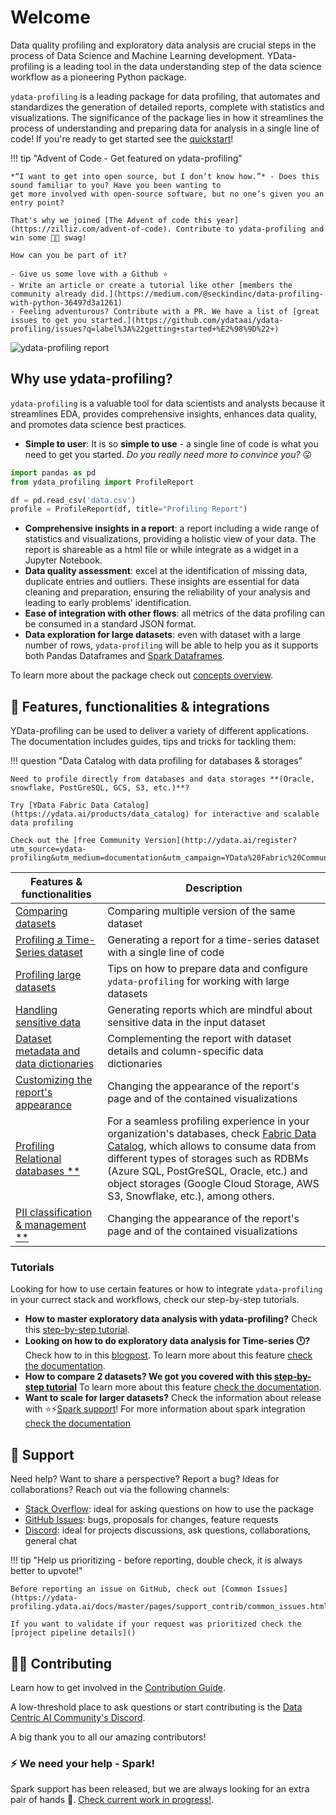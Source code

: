 # Welcome

Data quality profiling and exploratory data analysis are crucial steps in the process of Data Science and Machine Learning development. 
YData-profiling is a leading tool in the data understanding step of the data science workflow as a pioneering Python package. 

`ydata-profiling` is a leading package for data profiling, that automates and standardizes the generation of detailed reports, 
complete with statistics and visualizations. The significance of the package lies in how it streamlines the process of
understanding and preparing data for analysis in a single line of code! If you're ready to get started see the [quickstart](getting-started/quickstart.md)!

!!! tip "Advent of Code - Get featured on ydata-profiling"

    *“I want to get into open source, but I don’t know how.”* - Does this sound familiar to you? Have you been wanting to
    get more involved with open-source software, but no one’s given you an entry point?
    
    That's why we joined [The Advent of code this year](https://zilliz.com/advent-of-code). Contribute to ydata-profiling and win some 🐼🐼 swag!

    How can you be part of it?
    
    - Give us some love with a Github ⭐
    - Write an article or create a tutorial like other [members the community already did.](https://medium.com/@seckindinc/data-profiling-with-python-36497d3a1261)
    - Feeling adventurous? Contribute with a PR. We have a list of [great issues to get you started.](https://github.com/ydataai/ydata-profiling/issues?q=label%3A%22getting+started+%E2%98%9D%22+)

![ydata-profiling report](_static/img/ydata-profiling.gif)

## Why use ydata-profiling?

`ydata-profiling` is a valuable tool for data scientists and analysts because it streamlines EDA, provides comprehensive insights, enhances data quality,
and promotes data science best practices.

- **Simple to user**: It is so **simple to use** - a single line of code is what you need to get you started. *Do you really need more to convince you?* 😛
```python linenums="1"
import pandas as pd
from ydata_profiling import ProfileReport

df = pd.read_csv('data.csv')
profile = ProfileReport(df, title="Profiling Report")
```
- **Comprehensive insights in a report**: a report including a wide range of statistics and visualizations, 
providing a holistic view of your data. The report is shareable as a html file or while integrate as a widget in a Jupyter Notebook. 
- **Data quality assessment**: excel at the identification of missing data, duplicate entries and outliers. These insights are essential
for data cleaning and preparation, ensuring the reliability of your analysis and leading to early problems' identification.
-  **Ease of integration with other flows**: all metrics of the data profiling can be consumed in a standard JSON format.
- **Data exploration for large datasets**: even with dataset with a large number of rows, `ydata-profiling` will be able to help you
as it supports both Pandas Dataframes and [Spark Dataframes](integrations/pyspark.md).

To learn more about the package check out [concepts overview](getting-started/concepts.md).

## 📝 Features, functionalities & integrations
YData-profiling can be used to deliver a variety of different applications. The documentation includes guides, tips and tricks for tackling them:

!!! question "Data Catalog with data profiling for databases & storages"

    Need to profile directly from databases and data storages **(Oracle, snowflake, PostGreSQL, GCS, S3, etc.)**?
    
    Try [YData Fabric Data Catalog](https://ydata.ai/products/data_catalog) for interactive and scalable data profiling

    Check out the [free Community Version](http://ydata.ai/register?utm_source=ydata-profiling&utm_medium=documentation&utm_campaign=YData%20Fabric%20Community).

| Features & functionalities                                                       | Description                                                                                 |
|----------------------------------------------------------------------------------|---------------------------------------------------------------------------------------------|
| [Comparing datasets](features/comparing_datasets.md)                             | Comparing multiple version of the same dataset                                              |
| [Profiling a Time-Series dataset](features/time_series_datasets.md)              | Generating a report for a time-series dataset with a single line of code                    |
| [Profiling large datasets](features/big_data.md)                                 | Tips on how to prepare data and configure `ydata-profiling` for working with large datasets |
| [Handling sensitive data](features/sensitive_data.md)                            | Generating reports which are mindful about sensitive data in the input dataset              |
| [Dataset metadata and data dictionaries](features/metadata.md)                   | Complementing the report with dataset details and column-specific data dictionaries         |
| [Customizing the report's appearance](features/custom_report_appearance.md )     | Changing the appearance of the report's page and of the contained visualizations            |
| [Profiling Relational databases **](features/collaborative_data_profiling.md)    | For a seamless profiling experience in your organization's databases, check [Fabric Data Catalog](https://ydata.ai/products/data_catalog), which allows to consume data from different types of storages such as RDBMs (Azure SQL, PostGreSQL, Oracle, etc.) and object storages (Google Cloud Storage, AWS S3, Snowflake, etc.), among others. |
| [PII classification & management **](features/pii_identification_management.md ) | Changing the appearance of the report's page and of the contained visualizations            |

### Tutorials

Looking for how to use certain features or how to integrate `ydata-profiling` in your currect stack and workflows,
check our step-by-step tutorials. 

- **How to master exploratory data analysis with ydata-profiling?** Check this [step-by-step tutorial](https://medium.com/ydata-ai/auditing-data-quality-with-pandas-profiling-b1bf1919f856).
- **Looking on how to do exploratory data analysis for Time-series 🕛?** Check how to in this 
[blogpost](https://towardsdatascience.com/how-to-do-an-eda-for-time-series-cbb92b3b1913).
To learn more about this feature [check the documentation](features/time_series_datasets.md).
- **How to compare 2 datasets? We got you covered with this [step-by-step tutorial](https://medium.com/towards-artificial-intelligence/how-to-compare-2-dataset-with-pandas-profiling-2ae3a9d7695e)**
To learn more about this feature [check the documentation](features/comparing_datasets.md).
- **Want to scale for larger datasets?** Check the information about release with ⭐⚡[Spark support](https://ydata-profiling.ydata.ai/docs/master/pages/integrations/pypspark.html)!
For more information about spark integration [check the documentation](integrations/pyspark.md)

## 🙋 Support
Need help? Want to share a perspective? Report a bug? Ideas for collaborations? Reach out via the following channels:

- [Stack Overflow](https://stackoverflow.com/questions/tagged/pandas-profiling+or+ydata-profiling): ideal for asking questions on how to use the package
- [GitHub Issues](https://github.com/ydataai/ydata-profiling/issues): bugs, proposals for changes, feature requests
- [Discord](https://tiny.ydata.ai/dcai-ydata-profiling): ideal for projects discussions, ask questions, collaborations, general chat

!!! tip "Help us prioritizing - before reporting, double check, it is always better to upvote!"
    
    Before reporting an issue on GitHub, check out [Common Issues](https://ydata-profiling.ydata.ai/docs/master/pages/support_contrib/common_issues.html).

    If you want to validate if your request was prioritized check the [project pipeline details]()

## 🤝🏽 Contributing

Learn how to get involved in the [Contribution Guide](https://ydata-profiling.ydata.ai/docs/master/pages/support_contrib/contribution_guidelines.html).

A low-threshold place to ask questions or start contributing is the [Data Centric AI Community's Discord](https://tiny.ydata.ai/dcai-ydata-profiling).

A big thank you to all our amazing contributors! 

### ⚡ We need your help - Spark!

Spark support has been released, but we are always looking for an extra pair of hands 👐.
[Check current work in progress!](https://github.com/ydataai/ydata-profiling/projects/3).
